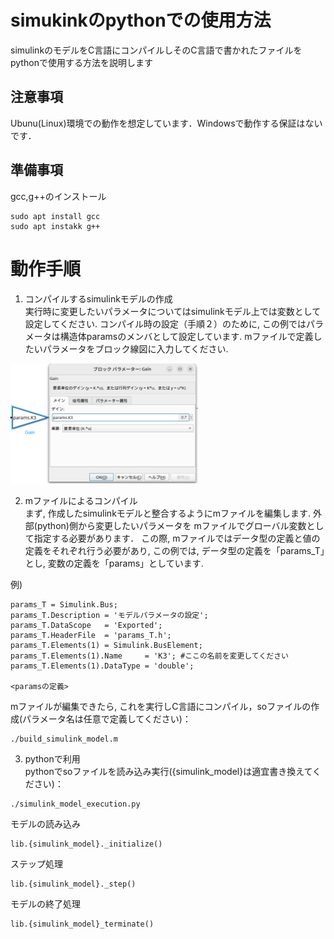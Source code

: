 # simukinkのpythonでの使用方法
simulinkのモデルをC言語にコンパイルしそのC言語で書かれたファイルをpythonで使用する方法を説明します
## 注意事項
Ubunu(Linux)環境での動作を想定しています．Windowsで動作する保証はないです．
## 準備事項
gcc,g++のインストール
  ```console
  sudo apt install gcc
  sudo apt instakk g++
  ```

# 動作手順
1. コンパイルするsimulinkモデルの作成<br>
 実行時に変更したいパラメータについてはsimulinkモデル上では変数として設定してください. コンパイル時の設定（手順２）のために, この例ではパラメータは構造体paramsのメンバとして設定しています. 
mファイルで定義したいパラメータをブロック線図に入力してください.<br>

<img src="./docs/image.png" width=300 alt="Total net revenue F for various BESS sizes"/>


2. mファイルによるコンパイル<br>
 まず, 作成したsimulinkモデルと整合するようにmファイルを編集します. 
 外部(python)側から変更したいパラメータを mファイルでグローバル変数として指定する必要があります．
 この際, mファイルではデータ型の定義と値の定義をそれぞれ行う必要があり, この例では, データ型の定義を「params_T」とし, 変数の定義を「params」としています. 

例)
```console
params_T = Simulink.Bus;
params_T.Description = 'モデルパラメータの設定';
params_T.DataScope   = 'Exported';
params_T.HeaderFile  = 'params_T.h';
params_T.Elements(1) = Simulink.BusElement;
params_T.Elements(1).Name     = 'K3'; #ここの名前を変更してください
params_T.Elements(1).DataType = 'double';

<paramsの定義>

```

 mファイルが編集できたら, これを実行しC言語にコンパイル，soファイルの作成(パラメータ名は任意で定義してください)：
```console
./build_simulink_model.m
```


3. pythonで利用<br>
pythonでsoファイルを読み込み実行({simulink_model}は適宜書き換えてください)：
  ```console
  ./simulink_model_execution.py
  ```
  モデルの読み込み
  ```console
  lib.{simulink_model}._initialize()
  ```
  ステップ処理
  ```console
  lib.{simulink_model}._step()
  ```
  モデルの終了処理
  ```console
  lib.{simulink_model}_terminate()
  ```
